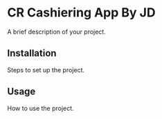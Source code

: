 # CR Cashiering App By JD

A brief description of your project.

## Installation
Steps to set up the project.

## Usage
How to use the project.
